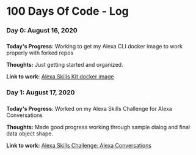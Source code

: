 # 100 Days Of Code - Log

### Day 0: August 16, 2020
##### 

**Today's Progress**: Working to get my Alexa CLI docker image to work properly with forked repos

**Thoughts:** Just getting started and organized.

**Link to work:** [Alexa Skills Kit docker image](https://github.com/crackmac/alexa-skills-kit)

### Day 1: August 17, 2020
##### 

**Today's Progress**: Worked on my Alexa Skills Challenge for Alexa Conversations 

**Thoughts:** Made good progress working through sample dialog and final data object shape.

**Link to work:** [Alexa Skills Challenge: Alexa Conversations](https://alexaconversations.devpost.com/)

